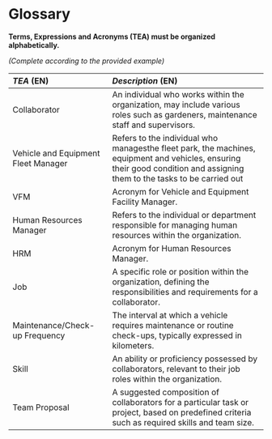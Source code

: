 # Glossary

**Terms, Expressions and Acronyms (TEA) must be organized alphabetically.**

_(Complete according to the provided example)_

| **_TEA_** (EN)                      | **_Description_** (EN)                                                                                                                                                    |                                       
|:------------------------------------|:--------------------------------------------------------------------------------------------------------------------------------------------------------------------------|
| Collaborator                        | An individual who works within the organization, may include various roles such as gardeners, maintenance staff and supervisors.                                          |
| Vehicle and Equipment Fleet Manager | Refers to the individual who managesthe fleet park, the machines, equipment and vehicles, ensuring their good condition and assigning them to the tasks to be carried out |
| VFM                                 | Acronym for Vehicle and Equipment Facility Manager.                                                                                                                       |
| Human Resources Manager             | Refers to the individual or department responsible for managing human resources within the organization.                                                                  |
| HRM                                 | Acronym for Human Resources Manager.                                                                                                                                      |
| Job                                 | A specific role or position within the organization, defining the responsibilities and requirements for a collaborator.                                                   |
| Maintenance/Check-up Frequency      | The interval at which a vehicle requires maintenance or routine check-ups, typically expressed in kilometers.                                                             |
| Skill                               | An ability or proficiency possessed by collaborators, relevant to their job roles within the organization.                                                                |
| Team Proposal                       | A suggested composition of collaborators for a particular task or project, based on predefined criteria such as required skills and team size.                            |






